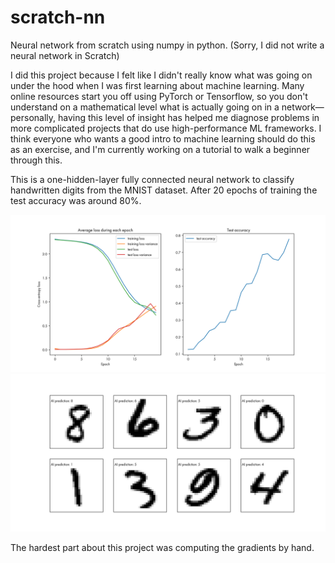 # scratch-nn
Neural network from scratch using numpy in python. (Sorry, I did not write a neural network in Scratch)

I did this project because I felt like I didn't really know what was going on under the hood when I was first learning about machine learning. Many online resources start you off using PyTorch or Tensorflow, so you don't understand on a mathematical level what is actually going on in a network—personally, having this level of insight has helped me diagnose problems in more complicated projects that do use high-performance ML frameworks. I think everyone who wants a good intro to machine learning should do this as an exercise, and I'm currently working on a tutorial to walk a beginner through this. 

This is a one-hidden-layer fully connected neural network to classify handwritten digits from the MNIST dataset. After 20 epochs of training the test accuracy was around 80%. 

<img src=https://github.com/IssraAli/scratch-nn/blob/0fb363eac72e663481dbe69b18011f0f845a4b6e/loss_accuracy.png>
<img src=https://github.com/IssraAli/scratch-nn/blob/0fb363eac72e663481dbe69b18011f0f845a4b6e/samples.png>

The hardest part about this project was computing the gradients by hand. 
